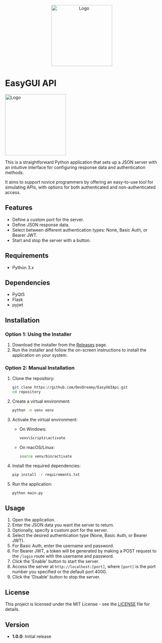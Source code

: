 <div align="center">
    <img src="https://i.imgur.com/ObEsk0c.png" alt="Logo" width="200" />
</div>

# EasyGUI API

<img src="https://i.imgur.com/kR7HzAA.png" alt="Logo" width="200" />

This is a straightforward Python application that sets up a JSON server with an intuitive interface for configuring response data and authentication methods.

It aims to support novice programmers by offering an easy-to-use tool for simulating APIs, with options for both authenticated and non-authenticated access.

## Features

- Define a custom port for the server.
- Define JSON response data.
- Select between different authentication types: None, Basic Auth, or Bearer JWT.
- Start and stop the server with a button.

## Requirements

- Python 3.x

## Dependencies

- PyQt5
- Flask
- pyjwt

## Installation

### Option 1: Using the Installer

1. Download the installer from the [Releases](https://github.com/DevDreamy/EasyGUIApi/releases) page.
2. Run the installer and follow the on-screen instructions to install the application on your system.

### Option 2: Manual Installation

1. Clone the repository:
    ```bash
    git clone https://github.com/DevDreamy/EasyGUIApi.git
    cd repository
    ```

2. Create a virtual environment:
    ```bash
    python -m venv venv
    ```

3. Activate the virtual environment:
    - On Windows:
      ```bash
      venv\Scripts\activate
      ```
    - On macOS/Linux:
      ```bash
      source venv/bin/activate
      ```

4. Install the required dependencies:
    ```bash
    pip install -r requirements.txt
    ```

5. Run the application:
    ```bash
    python main.py
    ```

## Usage

1. Open the application.
2. Enter the JSON data you want the server to return.
3. Optionally, specify a custom port for the server.
4. Select the desired authentication type (None, Basic Auth, or Bearer JWT).
5. For Basic Auth, enter the username and password.
6. For Bearer JWT, a token will be generated by making a POST request to the `/login` route with the username and password.
7. Click the 'Enable' button to start the server.
8. Access the server at `http://localhost:[port]`, where `[port]` is the port number you specified or the default port 4000.
9. Click the 'Disable' button to stop the server.

## License

This project is licensed under the MIT License - see the [LICENSE](LICENSE) file for details.

## Version

- **1.0.0**: Initial release
